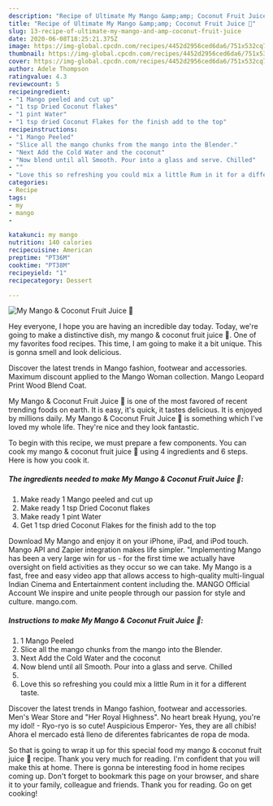 ```yaml
---
description: "Recipe of Ultimate My Mango &amp;amp; Coconut Fruit Juice 🤗"
title: "Recipe of Ultimate My Mango &amp;amp; Coconut Fruit Juice 🤗"
slug: 13-recipe-of-ultimate-my-mango-and-amp-coconut-fruit-juice
date: 2020-06-08T18:25:21.375Z
image: https://img-global.cpcdn.com/recipes/4452d2956ced6da6/751x532cq70/my-mango-coconut-fruit-juice-🤗-recipe-main-photo.jpg
thumbnail: https://img-global.cpcdn.com/recipes/4452d2956ced6da6/751x532cq70/my-mango-coconut-fruit-juice-🤗-recipe-main-photo.jpg
cover: https://img-global.cpcdn.com/recipes/4452d2956ced6da6/751x532cq70/my-mango-coconut-fruit-juice-🤗-recipe-main-photo.jpg
author: Adele Thompson
ratingvalue: 4.3
reviewcount: 5
recipeingredient:
- "1 Mango peeled and cut up"
- "1 tsp Dried Coconut flakes"
- "1 pint Water"
- "1 tsp dried Coconut Flakes for the finish add to the top"
recipeinstructions:
- "1 Mango Peeled"
- "Slice all the mango chunks from the mango into the Blender."
- "Next Add the Cold Water and the coconut"
- "Now blend until all Smooth. Pour into a glass and serve. Chilled"
- ""
- "Love this so refreshing you could mix a little Rum in it for a different taste."
categories:
- Recipe
tags:
- my
- mango
- 

katakunci: my mango  
nutrition: 140 calories
recipecuisine: American
preptime: "PT36M"
cooktime: "PT38M"
recipeyield: "1"
recipecategory: Dessert

---
```



![My Mango &amp; Coconut Fruit Juice 🤗](https://img-global.cpcdn.com/recipes/4452d2956ced6da6/751x532cq70/my-mango-coconut-fruit-juice-🤗-recipe-main-photo.jpg)

Hey everyone, I hope you are having an incredible day today. Today, we're going to make a distinctive dish, my mango &amp; coconut fruit juice 🤗. One of my favorites food recipes. This time, I am going to make it a bit unique. This is gonna smell and look delicious.

Discover the latest trends in Mango fashion, footwear and accessories. Maximum discount applied to the Mango Woman collection. Mango Leopard Print Wood Blend Coat.

My Mango &amp; Coconut Fruit Juice 🤗 is one of the most favored of recent trending foods on earth. It is easy, it's quick, it tastes delicious. It is enjoyed by millions daily. My Mango &amp; Coconut Fruit Juice 🤗 is something which I've loved my whole life. They're nice and they look fantastic.


To begin with this recipe, we must prepare a few components. You can cook my mango &amp; coconut fruit juice 🤗 using 4 ingredients and 6 steps. Here is how you cook it.

<!--inarticleads1-->

##### The ingredients needed to make My Mango &amp; Coconut Fruit Juice 🤗:

1. Make ready 1 Mango peeled and cut up
1. Make ready 1 tsp Dried Coconut flakes
1. Make ready 1 pint Water
1. Get 1 tsp dried Coconut Flakes for the finish add to the top


Download My Mango and enjoy it on your iPhone, iPad, and iPod touch. Mango API and Zapier integration makes life simpler. &#34;Implementing Mango has been a very large win for us - for the first time we actually have oversight on field activities as they occur so we can take. My Mango is a fast, free and easy video app that allows access to high-quality multi-lingual Indian Cinema and Entertainment content including the. MANGO Official Account We inspire and unite people through our passion for style and culture. mango.com. 

<!--inarticleads2-->

##### Instructions to make My Mango &amp; Coconut Fruit Juice 🤗:

1. 1 Mango Peeled
1. Slice all the mango chunks from the mango into the Blender.
1. Next Add the Cold Water and the coconut
1. Now blend until all Smooth. Pour into a glass and serve. Chilled
1. 
1. Love this so refreshing you could mix a little Rum in it for a different taste.


Discover the latest trends in Mango fashion, footwear and accessories. Men&#39;s Wear Store and &#34;Her Royal Highness&#34;. No heart break Hyung, you&#39;re my idol! - Ryo-ryo is so cute! Auspicious Emperor- Yes, they are all chibis! Ahora el mercado está lleno de diferentes fabricantes de ropa de moda. 

So that is going to wrap it up for this special food my mango &amp; coconut fruit juice 🤗 recipe. Thank you very much for reading. I'm confident that you will make this at home. There is gonna be interesting food in home recipes coming up. Don't forget to bookmark this page on your browser, and share it to your family, colleague and friends. Thank you for reading. Go on get cooking!

